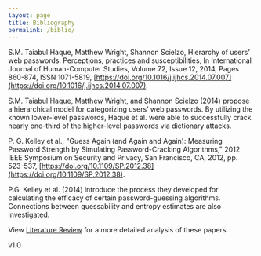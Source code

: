 ```yaml
---
layout: page
title: Bibliography
permalink: /biblio/
---
```



S.M. Taiabul Haque, Matthew Wright, Shannon Scielzo, Hierarchy of users׳ web passwords: Perceptions, practices and susceptibilities, In International Journal of Human-Computer Studies, Volume 72, Issue 12, 2014, Pages 860-874, ISSN 1071-5819, [https://doi.org/10.1016/j.ijhcs.2014.07.007](https://doi.org/10.1016/j.ijhcs.2014.07.007).

S.M. Taiabul Haque, Matthew Wright, and Shannon Scielzo (2014) propose a hierarchical model for categorizing users’ web passwords. By utilizing the known lower-level passwords,  Haque et al. were able to successfully crack nearly one-third of the higher-level passwords via dictionary attacks.



P. G. Kelley et al., "Guess Again (and Again and Again): Measuring Password Strength by Simulating Password-Cracking Algorithms," 2012 IEEE Symposium on Security and Privacy, San Francisco, CA, 2012, pp. 523-537, [https://doi.org/10.1109/SP.2012.38](https://doi.org/10.1109/SP.2012.38).

P.G. Kelley et al. (2014) introduce the process they developed for calculating the efficacy of certain password-guessing algorithms. Connections between guessability and entropy estimates are also investigated. 








View [Literature Review](/litreview/) for a more detailed analysis of these papers.


v1.0